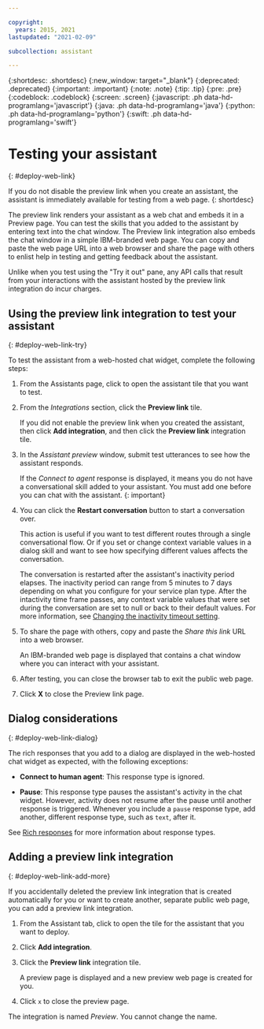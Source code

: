 ```yaml
---

copyright:
  years: 2015, 2021
lastupdated: "2021-02-09"

subcollection: assistant

---
```


{:shortdesc: .shortdesc}
{:new_window: target="_blank"}
{:deprecated: .deprecated}
{:important: .important}
{:note: .note}
{:tip: .tip}
{:pre: .pre}
{:codeblock: .codeblock}
{:screen: .screen}
{:javascript: .ph data-hd-programlang='javascript'}
{:java: .ph data-hd-programlang='java'}
{:python: .ph data-hd-programlang='python'}
{:swift: .ph data-hd-programlang='swift'}

# Testing your assistant
{: #deploy-web-link}

If you do not disable the preview link when you create an assistant, the assistant is immediately available for testing from a web page.
{: shortdesc}

The preview link renders your assistant as a web chat and embeds it in a Preview page. You can test the skills that you added to the assistant by entering text into the chat window. The Preview link integration also embeds the chat window in a simple IBM-branded web page. You can copy and paste the web page URL into a web browser and share the page with others to enlist help in testing and getting feedback about the assistant.

Unlike when you test using the "Try it out" pane, any API calls that result from your interactions with the assistant hosted by the preview link integration do incur charges.

## Using the preview link integration to test your assistant
{: #deploy-web-link-try}

To test the assistant from a web-hosted chat widget, complete the following steps:

1.  From the Assistants page, click to open the assistant tile that you want to test.

1.  From the *Integrations* section, click the **Preview link** tile.

    If you did not enable the preview link when you created the assistant, then click **Add integration**, and then click the **Preview link** integration tile.

1.  In the *Assistant preview* window, submit test utterances to see how the assistant responds.

    If the *Connect to agent* response is displayed, it means you do not have a conversational skill added to your assistant. You must add one before you can chat with the assistant.
    {: important}

1.  You can click the **Restart conversation** button to start a conversation over.

    This action is useful if you want to test different routes through a single conversational flow. Or if you set or change context variable values in a dialog skill and want to see how specifying different values affects the conversation.

    The conversation is restarted after the assistant's inactivity period elapses. The inactivity period can range from 5 minutes to 7 days depending on what you configure for your service plan type. After the intactivity time frame passes, any context variable values that were set during the conversation are set to null or back to their default values. For more information, see [Changing the inactivity timeout setting](/docs/assistant?topic=assistant-assistant-settings#assistant-settings-change-timeout).

1.  To share the page with others, copy and paste the *Share this link* URL into a web browser.

    An IBM-branded web page is displayed that contains a chat window where you can interact with your assistant.

1.  After testing, you can close the browser tab to exit the public web page.

1.  Click **X** to close the Preview link page.

## Dialog considerations
{: #deploy-web-link-dialog}

The rich responses that you add to a dialog are displayed in the web-hosted chat widget as expected, with the following exceptions:

- **Connect to human agent**: This response type is ignored.

- **Pause**: This response type pauses the assistant's activity in the chat widget. However, activity does not resume after the pause until another response is triggered. Whenever you include a `pause` response type, add another, different response type, such as `text`, after it.

See [Rich responses](/docs/assistant?topic=assistant-dialog-overview#dialog-overview-multimedia) for more information about response types.

## Adding a preview link integration
{: #deploy-web-link-add-more}

If you accidentally deleted the preview link integration that is created automatically for you or want to create another, separate public web page, you can add a preview link integration.

1.  From the Assistant tab, click to open the tile for the assistant that you want to deploy.

1.  Click **Add integration**.

1.  Click the **Preview link** integration tile.

    A preview page is displayed and a new preview web page is created for you.

1.  Click `x` to close the preview page.

The integration is named *Preview*. You cannot change the name.
